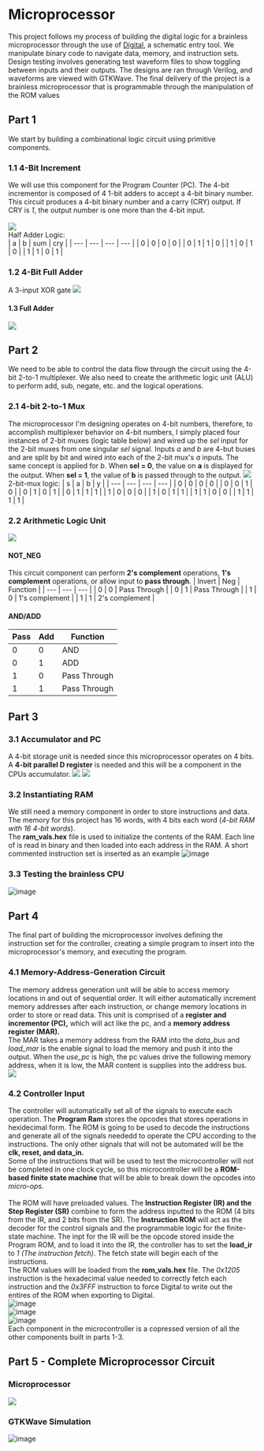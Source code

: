 # Microprocessor
This project follows my process of building the digital logic for a brainless microprocessor through the use of [Digital](https://github.com/hneemann/Digital/releases/latest/download/Digital.zip), a schematic entry tool. We manipulate binary code to navigate data, memory, and instruction sets.
</br>
Design testing involves generating test waveform files to show toggling between inputs and their outputs. The designs are ran through Verilog, and waveforms are viewed with GTKWave. The final delivery of the project is a brainless microprocessor that is programmable through the manipulation of the ROM values</br>



## Part 1
We start by building a combinational logic circuit using primitive components. 
### 1.1 4-Bit Increment
We will use this component for the Program Counter (PC). The 4-bit incrementor is composed of 4 1-bit adders to accept a 4-bit binary number. This circuit produces a 4-bit binary number and a carry (CRY) output. If CRY is _1_, the output number is one more than the 4-bit input. </br> </br>
![](https://github.com/KayeJD/Microprocessor/blob/main/4bitinc.gif) </br>
Half Adder Logic: </br>
| a | b | sum | cry |
| --- | --- | --- | --- |
| 0 | 0 | 0 | 0 |
| 0 | 1 | 1 | 0 |
| 1 | 0 | 1 | 0 |
| 1 | 1 | 0 | 1 |
### 1.2 4-Bit Full Adder
A 3-input XOR gate 
![](https://github.com/KayeJD/Microprocessor/blob/main/4bitadder.gif)
#### 1.3 Full Adder
![](https://github.com/KayeJD/Microprocessor/blob/main/fulladder.gif)



## Part 2
We need to be able to control the data flow through the circuit using the 4-bit 2-to-1 multiplexer. We also need to create the arithmetic logic unit (ALU) to perform add, sub, negate, etc. and the logical operations. 
### 2.1 4-bit 2-to-1 Mux
The microprocessor I'm designing operates on 4-bit numbers, therefore, to accomplish multiplexer behavior on 4-bit numbers, I simply placed four instances of 2-bit muxes (logic table below) and wired up the _sel_ input for the 2-bit muxes from one singular _sel_ signal. Inputs _a_ and _b_ are 4-but buses and are split by bit and wired into each of the 2-bit mux's _a_ inputs. The same concept is applied for _b_. When **sel = 0**, the value on **a** is displayed for the output. When **sel = 1**, the value of **b** is passed through to the output. 
![](https://github.com/KayeJD/Microprocessor/blob/main/4bitmux.gif) </br>
2-bit-mux logic:
| s | a | b | y |
| --- | --- | --- | --- |
| 0 | 0 | 0 | 0 |
| 0 | 0 | 1 | 0 |
| 0 | 1 | 0 | 1 |
| 0 | 1 | 1 | 1 |
| 1 | 0 | 0 | 0 |
| 1 | 0 | 1 | 1 |
| 1 | 1 | 0 | 0 |
| 1 | 1 | 1 | 1 |
### 2.2 Arithmetic Logic Unit 
![](https://github.com/KayeJD/Microprocessor/blob/main/alu.gif)
#### NOT_NEG
This circuit component can perform **2's complement** operations, **1's complement** operations, or allow input to **pass through**.
| Invert | Neg | Function |
| --- | --- | --- |
| 0 | 0 | Pass Through |
| 0 | 1 | Pass Through |
| 1 | 0 | 1's complement |
| 1 | 1 | 2's complement |
#### AND/ADD 
| Pass | Add | Function |
| --- | --- | --- |
| 0 | 0 | AND |
| 0 | 1 | ADD |
| 1 | 0 | Pass Through |
| 1 | 1 | Pass Through |



## Part 3
### 3.1 Accumulator and PC
A 4-bit storage unit is needed since this microprocessor operates on 4 bits. A **4-bit parallel D register** is needed and this will be a component in the CPUs accumulator. 
![](https://github.com/KayeJD/Microprocessor/blob/main/4bitreg.gif)
![](https://github.com/KayeJD/Microprocessor/blob/main/pc.gif)
### 3.2 Instantiating RAM
We still need a memory component in order to store instructions and data. The memory for this project has 16 words, with 4 bits each word (_4-bit RAM with 16 4-bit words_). </br>
The **ram_vals.hex** file is used to initialize the contents of the RAM. Each line of is read in binary and then loaded into each address in the RAM. A short commented instruction set is inserted as an example
![image](https://github.com/KayeJD/Microprocessor/assets/139111295/b0e1235b-6ae5-42f6-b5cd-49c3ee51e815)
### 3.3 Testing the brainless CPU
![image](https://github.com/KayeJD/Microprocessor/assets/139111295/6994a54c-a4ae-4330-b41c-dfc16f8d8766)



## Part 4
The final part of building the microprocessor involves defining the instruction set for the controller, creating a simple program to insert into the microprocessor's memory, and executing the program.
### 4.1 Memory-Address-Generation Circuit
The memory address generation unit will be able to access memory locations in and out of sequential order. It will either automatically increment memory addresses after each instruction, or change memory locations in order to store or read data. This unit is comprised of a **register and incrementor (PC),** which will act like the pc, and a **memory address register (MAR).** </br>
The MAR takes a memory address from the RAM into the _data_bus_ and _load_mar_ is the enable signal to load the memory and push it into the output. When the _use_pc_ is high, the pc values drive the following memory address, when it is low, the MAR content is supplies into the address bus. 
![](https://github.com/KayeJD/Microprocessor/blob/main/pgrmctr.gif)
### 4.2 Controller Input
The controller will automatically set all of the signals to execute each operation. The **Program Ram** stores the opcodes that stores operations in hexidecimal form. The ROM is going to be used to decode the instructions and generate all of the signals neededd to operate the CPU according to the instructions. The only other signals that will not be automated will be the **clk, reset, and data_in.** </br>
Some of the instructions that will be used to test the microcontroller will not be completed in one clock cycle, so this microcontroller will be a **ROM-based finite state machine** that will be able to break down the opcodes into _micro-ops_. </br> </br>
The ROM will have preloaded values. The **Instruction Register (IR) and the Step Register (SR)** combine to form the address inputted to the ROM (4 bits from the IR, and 2 bits from the SR). The **Instruction ROM** will act as the decoder for the control signals and the programmable logic for the finite-state machine. The inpt for the IR will be the opcode stored inside the Program ROM, and to load it into the IR, the controller has to set the **load_ir** to _1 (The instruction fetch)_. The fetch state will begin each of the instructions.</br>
The ROM values willl be loaded from the **rom_vals.hex** file. The _0x1205_ instruction is the hexadecimal value needed to correctly fetch each instruction and the _0x3FFF_ instruction to force Digital to write out the entires of the ROM when exporting to Digital. </br>
![image](https://github.com/KayeJD/Microprocessor/assets/139111295/de7d8def-683c-4177-b5f0-7e3620fe8657) </br>
![image](https://github.com/KayeJD/Microprocessor/assets/139111295/28f90c55-d557-43fb-b988-e42753102da9) </br>
![image](https://github.com/KayeJD/Microprocessor/assets/139111295/1c235a2f-1b55-4ba2-b8f9-1b82dff9ffba) </br>
Each component in the microcontroller is a copressed version of all the other components built in parts 1-3. 



## Part 5 - Complete Microprocessor Circuit
### Microprocessor
![](https://github.com/KayeJD/Microprocessor/blob/main/microprocessor.gif)
### GTKWave Simulation
![image](https://github.com/KayeJD/Microprocessor/assets/139111295/df8670d6-a2df-457b-827c-d9ae23ee01cd)

